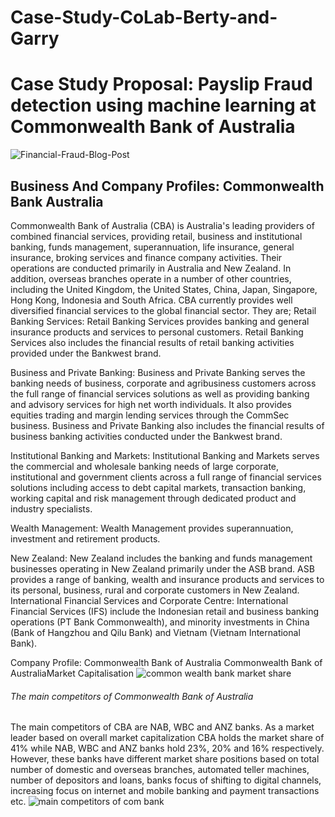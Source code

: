 # Case-Study-CoLab-Berty-and-Garry
# Case Study Proposal: Payslip Fraud detection using machine learning at Commonwealth Bank of Australia
![Financial-Fraud-Blog-Post](https://user-images.githubusercontent.com/105048228/168994698-e82105f2-66fe-41a5-9297-56d3336f9930.png)

## Business And Company Profiles: Commonwealth Bank Australia
Commonwealth Bank of Australia (CBA) is Australia's leading providers of combined financial services, providing retail, business and institutional banking, funds management, superannuation, life insurance, general insurance, broking services and finance company activities. Their operations are conducted primarily in Australia and New Zealand. In addition, overseas branches operate in a number of other countries, including the United Kingdom, the United States, China, Japan, Singapore, Hong Kong, Indonesia and South Africa. CBA currently provides well diversified financial services to the global financial sector. They are;
Retail Banking Services:  Retail Banking Services provides banking and general insurance products and services to personal customers. Retail Banking Services also includes the financial results of retail banking activities provided under the Bankwest brand.

Business and Private Banking:  Business and Private Banking serves the banking needs of business, corporate and agribusiness customers across the full range of financial services solutions as well as providing banking and advisory services for high net worth individuals. It also provides equities trading and margin lending services through the CommSec business. Business and Private Banking also includes the financial results of business banking activities conducted under the Bankwest brand.

Institutional Banking and Markets:  Institutional Banking and Markets serves the commercial and wholesale banking needs of large corporate, institutional and government clients across a full range of financial services solutions including access to debt capital markets, transaction banking, working capital and risk management through dedicated product and industry specialists.

Wealth Management: Wealth Management provides superannuation, investment and retirement products.

New Zealand: New Zealand includes the banking and funds management businesses operating in New Zealand primarily under the ASB brand. ASB provides a range of banking, wealth and insurance products and services to its personal, business, rural and corporate customers in New Zealand.
International Financial Services and Corporate Centre: International Financial Services (IFS) include the Indonesian retail and business banking operations (PT Bank Commonwealth), and minority investments in China (Bank of Hangzhou and Qilu Bank) and Vietnam (Vietnam International Bank).

Company Profile: Commonwealth Bank of Australia Commonwealth Bank of AustraliaMarket Capitalisation
![common wealth bank market share](https://user-images.githubusercontent.com/105048228/168997192-22de77ce-e22e-4d80-a5ed-af496ffeea30.png)

###### The main competitors of Commonwealth Bank of Australia
The main competitors of CBA are NAB, WBC and ANZ banks. As a market leader based on overall market capitalization CBA holds the market share of 41% while NAB, WBC and ANZ banks hold 23%, 20% and 16% respectively. However, these banks have different market share positions based on total number of domestic and overseas branches, automated teller machines, number of depositors and loans, banks focus of shifting to digital channels, increasing focus on internet and mobile banking and payment transactions etc. 
![main competitors of com bank](https://user-images.githubusercontent.com/105048228/168997861-590b5ac5-4bd7-4326-a42f-eec6af997a4d.png)

          
